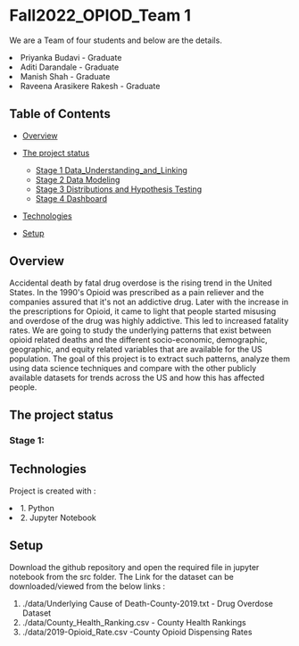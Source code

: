 
# Fall2022_OPIOD_Team 1

We are a Team of four students and below are the details. 

<li>Priyanka  Budavi - Graduate</li>
<li> Aditi Darandale - Graduate</li>
<li> Manish Shah - Graduate</li>
<li> Raveena Arasikere Rakesh  - Graduate</li>



## Table of Contents
* [Overview](#Overview)
* [The project status](#The-project-status)
  + [Stage 1 Data_Understanding_and_Linking](#stage-1-Data-Understanding-and-Linking)
  + [Stage 2 Data Modeling](#stage-2-data-modeling)
  + [Stage 3 Distributions and Hypothesis Testing](#stage-3-Distributions-and-Hypothesis-Testing)
  + [Stage 4 Dashboard](#stage-4-Dasboard)
  
* [Technologies](#Technologies)
* [Setup](#Setup)


## Overview

 Accidental death by fatal drug overdose is the rising trend in the United States. In the  1990's Opioid was prescribed as a pain reliever and the companies assured that it's not an addictive drug. Later with the increase in the prescriptions for Opioid, it came to light that people started misusing and overdose of the drug was highly addictive. This led to increased fatality rates. We are going to study the underlying patterns that exist between opioid related deaths and the different socio-economic, demographic, geographic,  and equity related variables that are available for the US population. The goal of this project is to extract such patterns, analyze them using data science techniques and compare with the other publicly available datasets  for trends across the US and how this has affected people. 
 
## The project status 


### Stage 1:



## Technologies
   Project is created with : 
    <li> 1. Python </li>
    <li> 2. Jupyter Notebook </li>
     
     
## Setup
Download the github repository  and open the required file in jupyter notebook from the src folder.
The Link for the dataset can be downloaded/viewed from the below links : 
  1. ./data/Underlying Cause of Death-County-2019.txt  - Drug Overdose Dataset
  2. ./data/County_Health_Ranking.csv - County Health Rankings
  3. ./data/2019-Opioid_Rate.csv -County Opioid Dispensing Rates

